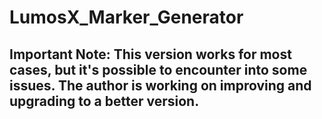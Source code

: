 # LumosX_Marker_Generator

## Important Note: This version works for most cases, but it's possible to encounter into some issues. The author is working on improving and upgrading to a better version. 
